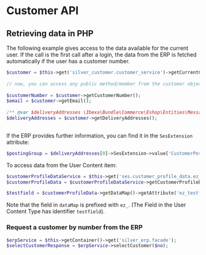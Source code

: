 # Customer API

## Retrieving data in PHP

The following example gives access to the data available for the current user.
If the call is the first call after a login, the data from the ERP is fetched automatically if the user has a customer number. 

``` php
$customer = $this->get('silver_customer.customer_service')->getCurrentCustomer();
 
// now, you can access any public method/member from the customer object, e.g.:
 
$customerNumber = $customer->getCustomerNumber();
$email = $customer->getEmail();
 
/** @var $deliveryAddresses \Ibexa\Bundle\Commerce\Eshop\Entities\Messages\Document\Party */
$deliveryAddresses = $customer->getDeliveryAddresses();
 
```

If the ERP provides further information, you can find it in the `SesExtension` attribute:

``` php
$postingGroup = $deliveryAddresses[0]->SesExtension->value['CustomerPostingGroup'];
```

To access data from the User Content item: 

``` php
$customerProfileDataService = $this->get('ses.customer_profile_data.ez_erp');
$customerProfileData = $customerProfileDataService->getCustomerProfileData();

$testfield = $customerProfileData->getDataMap()->getAttribute('ez_testfield');
```

Note that the field in `dataMap` is prefixed with `ez_`. (The Field in the User Content Type has identifier `testfield`).

### Request a customer by number from the ERP

``` php
$erpService = $this->getContainer()->get('silver_erp.facade');
$selectCustomerResponse = $erpService->selectCustomer($no);
```
